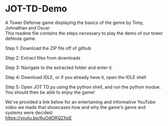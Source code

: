 # JOT-TD-Demo
A Tower Defense game displaying the basics of the genre by Tony, Johnathan and Oscar  
This readme file contains the steps necessary to play the demo of our tower defense game.

Step 1:
Download the ZIP file off of github

Step 2:
Extract files from downloads

Step 3:
Navigate to the extracted folder and enter it.

Step 4:
Download IDLE, or if you already have it, open the IDLE shell

Step 5: 
Open JOT TD.py using the python shell, and run the python modue. You should then be able to enjoy the game!

We've provided a link below for an entertaining and informative YouTube video we made that showcases how and why the game's genre and systems were decided:  
https://youtu.be/6uOdORQ2XpE
